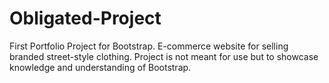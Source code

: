 # Obligated-Project
First Portfolio Project for Bootstrap. E-commerce website for selling branded street-style clothing. Project is not meant for use but to showcase knowledge and understanding of Bootstrap.
